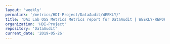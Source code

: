 ```yaml
---
layout: 'weekly'
permalink: '/metrics/HDI-Project/DataAudit/WEEKLY/'
title: 'DAI Lab OSS Metrics Metrics report for DataAudit | WEEKLY-REPORT-2019-05-26'
organization: 'HDI-Project'
repository: 'DataAudit'
current_date: '2019-05-26'
---
```

